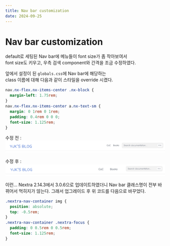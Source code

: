 ```yaml
---
title: Nav bar customization
date: 2024-09-25
---
```


# Nav bar customization

default로 세팅된 Nav bar에 메뉴들이 font size가 좀 작아보여서  
font size도 키우고, 우측 검색 component와 간격을 조금 수정하였다.  
  
앞에서 설정이 된 `globals.css`에 Nav bar에 해당하는  
class 이름에 대해 다음과 같이 스타일을 override 시켰다.  

```CSS
nav.nx-flex.nx-items-center .nx-block {
  margin-left: 1.75rem;
}
nav.nx-flex.nx-items-center a.nx-text-sm {
  margin: 0 1rem 0 1rem;
  padding: 0.4rem 0 0 0;
  font-size: 1.125rem;
}
```

수정 전 :  
![](<./_images/Pasted image 20240925162331.png>)
  
수정 후 :  
![](<./_images/Pasted image 20240925162441.png>)

이런... Nextra 2.14.3에서 3.0.6으로 업데이트하였더니 
Nav bar 클래스명이 전부 바뀌어서 먹히지가 않는다.
그래서 업그레이드 후 위 코드를 다음으로 바꾸었다.

```css
.nextra-nav-container img {
  position: absolute;
  top: -0.5rem;
}
.nextra-nav-container .nextra-focus {
  padding: 0 0.5rem 0 0.5rem;
  font-size: 1.125rem;
}
```